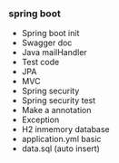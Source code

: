 ### spring boot

- Spring boot init
- Swagger doc
- Java mailHandler
- Test code
- JPA
- MVC
- Spring security
- Spring security test
- Make a annotation
- Exception
- H2 inmemory database
- application.yml basic
- data.sql (auto insert)
